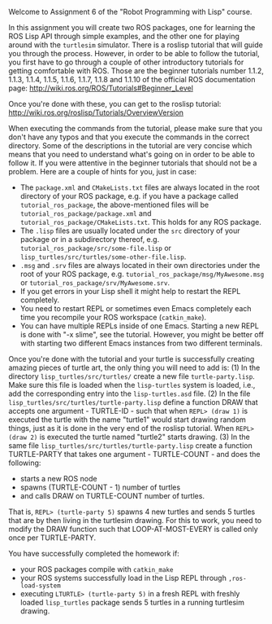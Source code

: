 Welcome to Assignment 6 of the "Robot Programming with Lisp" course.

In this assignment you will create two ROS packages, one for learning
the ROS Lisp API through simple examples, and the other one
for playing around with the `turtlesim` simulator.
There is a roslisp tutorial that will guide you through the process.
However, in order to be able to follow the tutorial, you first have to
go through a couple of other introductory tutorials for getting comfortable
with ROS. Those are the beginner tutorials number
1.1.2, 1.1.3, 1.1.4, 1.1.5, 1.1.6, 1.1.7, 1.1.8 and 1.1.10
of the official ROS documentation page:
http://wiki.ros.org/ROS/Tutorials#Beginner_Level

Once you're done with these, you can get to the roslisp tutorial:
http://wiki.ros.org/roslisp/Tutorials/OverviewVersion

When executing the commands from the tutorial, please make sure that you
don't have any typos and that you execute the commands in the correct directory.
Some of the descriptions in the tutorial are very concise which means
that you need to understand what's going on in order to be able to follow it.
If you were attentive in the beginner tutorials that should not be a problem.
Here are a couple of hints for you, just in case:
 - The `package.xml` and `CMakeLists.txt` files are always located in the
   root directory of your ROS package, e.g. if you have a package called
   `tutorial_ros_package`, the above-mentioned files will be
   `tutorial_ros_package/package.xml` and `tutorial_ros_package/CMakeLists.txt`.
   This holds for any ROS package.
 - The `.lisp` files are usually located under the `src` directory of your package
   or in a subdirectory thereof, e.g. `tutorial_ros_package/src/some-file.lisp`
   or `lisp_turtles/src/turtles/some-other-file.lisp`.
 - `.msg` and `.srv` files are always located in their own directories
   under the root of your ROS package, e.g. `tutorial_ros_package/msg/MyAwesome.msg`
   or `tutorial_ros_package/srv/MyAwesome.srv`.
 - If you get errors in your Lisp shell it might help to restart the REPL completely.
 - You need to restart REPL or sometimes even Emacs completely each time you
   recompile your ROS workspace (`catkin_make`).
 - You can have multiple REPLs inside of one Emacs. Starting a new REPL is done
   with "<Alt>-x slime", see the tutorial. However, you might be better off
   with starting two different Emacs instances from two different terminals.

Once you're done with the tutorial and your turtle is successfully creating
amazing pieces of turtle art, the only thing you will need to add is:
(1) In the directory `lisp_turtles/src/turtles/` create a new file `turtle-party.lisp`.
    Make sure this file is loaded when the `lisp-turtles` system is loaded, i.e.,
    add the corresponding entry into the `lisp-turtles.asd` file.
(2) In the file `lisp_turtles/src/turtles/turtle-party.lisp` define a function
    DRAW that accepts one argument - TURTLE-ID - such that when
    `REPL> (draw 1)` is executed the turtle with the name "turtle1" would start
    drawing random things, just as it is done in the very end of the roslisp tutorial.
    When `REPL> (draw 2)` is executed the turtle named "turtle2" starts drawing.
(3) In the same file `lisp_turtles/src/turtles/turtle-party.lisp`
    create a function TURTLE-PARTY that takes one argument - TURTLE-COUNT -
    and does the following:
   * starts a new ROS node
   * spawns (TURTLE-COUNT - 1) number of turtles
   * and calls DRAW on TURTLE-COUNT number of turtles.
 
That is, `REPL> (turtle-party 5)` spawns 4 new turtles and sends 5 turtles
that are by then living in the turtlesim drawing.
For this to work, you need to modify the DRAW function such that
LOOP-AT-MOST-EVERY is called only once per TURTLE-PARTY.

You have successfully completed the homework if:
- your ROS packages compile with `catkin_make`
- your ROS systems successfully load in the Lisp REPL through `,ros-load-system`
- executing `LTURTLE> (turtle-party 5)` in a fresh REPL with freshly loaded
  `lisp_turtles` package sends 5 turtles in a running turtlesim drawing.
